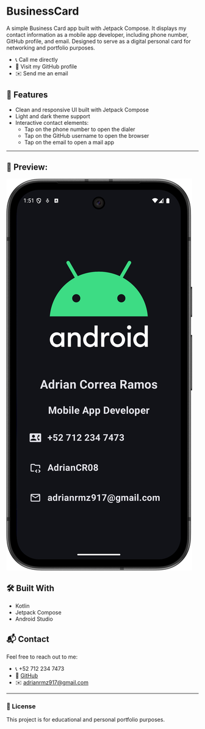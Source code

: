 # BusinessCard
A simple Business Card app built with Jetpack Compose. It displays my contact information as a mobile app developer, including phone number, GitHub profile, and email. Designed to serve as a digital personal card for networking and portfolio purposes.

- 📞 Call me directly
- 💼 Visit my GitHub profile
- ✉️ Send me an email

## 🚀 Features

- Clean and responsive UI built with Jetpack Compose
- Light and dark theme support
- Interactive contact elements:
    - Tap on the phone number to open the dialer
    - Tap on the GitHub username to open the browser
    - Tap on the email to open a mail app
---

## 📸 Preview: <br>
![BusinessCard](assets/img.png) <br>

## 🛠️ Built With

- Kotlin
- Jetpack Compose
- Android Studio

## 📬 Contact

Feel free to reach out to me:

- 📞 +52 712 234 7473
- 💼 [GitHub](https://github.com/AdrianCR08)
- ✉️ adrianrmz917@gmail.com

---

### 🤝 License

This project is for educational and personal portfolio purposes.